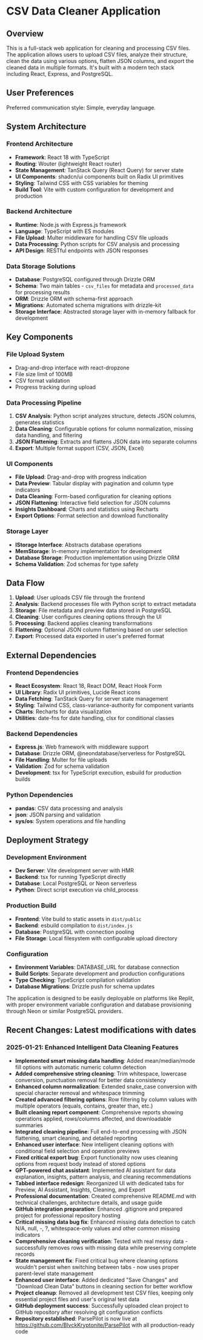 # CSV Data Cleaner Application

## Overview

This is a full-stack web application for cleaning and processing CSV files. The application allows users to upload CSV files, analyze their structure, clean the data using various options, flatten JSON columns, and export the cleaned data in multiple formats. It's built with a modern tech stack including React, Express, and PostgreSQL.

## User Preferences

Preferred communication style: Simple, everyday language.

## System Architecture

### Frontend Architecture
- **Framework**: React 18 with TypeScript
- **Routing**: Wouter (lightweight React router)
- **State Management**: TanStack Query (React Query) for server state
- **UI Components**: shadcn/ui components built on Radix UI primitives
- **Styling**: Tailwind CSS with CSS variables for theming
- **Build Tool**: Vite with custom configuration for development and production

### Backend Architecture
- **Runtime**: Node.js with Express.js framework
- **Language**: TypeScript with ES modules
- **File Upload**: Multer middleware for handling CSV file uploads
- **Data Processing**: Python scripts for CSV analysis and processing
- **API Design**: RESTful endpoints with JSON responses

### Data Storage Solutions
- **Database**: PostgreSQL configured through Drizzle ORM
- **Schema**: Two main tables - `csv_files` for metadata and `processed_data` for processing results
- **ORM**: Drizzle ORM with schema-first approach
- **Migrations**: Automated schema migrations with drizzle-kit
- **Storage Interface**: Abstracted storage layer with in-memory fallback for development

## Key Components

### File Upload System
- Drag-and-drop interface with react-dropzone
- File size limit of 100MB
- CSV format validation
- Progress tracking during upload

### Data Processing Pipeline
1. **CSV Analysis**: Python script analyzes structure, detects JSON columns, generates statistics
2. **Data Cleaning**: Configurable options for column normalization, missing data handling, and filtering
3. **JSON Flattening**: Extracts and flattens JSON data into separate columns
4. **Export**: Multiple format support (CSV, JSON, Excel)

### UI Components
- **File Upload**: Drag-and-drop with progress indication
- **Data Preview**: Tabular display with pagination and column type indicators
- **Data Cleaning**: Form-based configuration for cleaning options
- **JSON Flattening**: Interactive field selection for JSON columns
- **Insights Dashboard**: Charts and statistics using Recharts
- **Export Options**: Format selection and download functionality

### Storage Layer
- **IStorage Interface**: Abstracts database operations
- **MemStorage**: In-memory implementation for development
- **Database Storage**: Production implementation using Drizzle ORM
- **Schema Validation**: Zod schemas for type safety

## Data Flow

1. **Upload**: User uploads CSV file through the frontend
2. **Analysis**: Backend processes file with Python script to extract metadata
3. **Storage**: File metadata and preview data stored in PostgreSQL
4. **Cleaning**: User configures cleaning options through the UI
5. **Processing**: Backend applies cleaning transformations
6. **Flattening**: Optional JSON column flattening based on user selection
7. **Export**: Processed data exported in user's preferred format

## External Dependencies

### Frontend Dependencies
- **React Ecosystem**: React 18, React DOM, React Hook Form
- **UI Library**: Radix UI primitives, Lucide React icons
- **Data Fetching**: TanStack Query for server state management
- **Styling**: Tailwind CSS, class-variance-authority for component variants
- **Charts**: Recharts for data visualization
- **Utilities**: date-fns for date handling, clsx for conditional classes

### Backend Dependencies
- **Express.js**: Web framework with middleware support
- **Database**: Drizzle ORM, @neondatabase/serverless for PostgreSQL
- **File Handling**: Multer for file uploads
- **Validation**: Zod for schema validation
- **Development**: tsx for TypeScript execution, esbuild for production builds

### Python Dependencies
- **pandas**: CSV data processing and analysis
- **json**: JSON parsing and validation
- **sys/os**: System operations and file handling

## Deployment Strategy

### Development Environment
- **Dev Server**: Vite development server with HMR
- **Backend**: tsx for running TypeScript directly
- **Database**: Local PostgreSQL or Neon serverless
- **Python**: Direct script execution via child_process

### Production Build
- **Frontend**: Vite build to static assets in `dist/public`
- **Backend**: esbuild compilation to `dist/index.js`
- **Database**: PostgreSQL with connection pooling
- **File Storage**: Local filesystem with configurable upload directory

### Configuration
- **Environment Variables**: DATABASE_URL for database connection
- **Build Scripts**: Separate development and production configurations
- **Type Checking**: TypeScript compilation validation
- **Database Migrations**: Drizzle push for schema updates

The application is designed to be easily deployable on platforms like Replit, with proper environment variable configuration and database provisioning through Neon or similar PostgreSQL providers.

## Recent Changes: Latest modifications with dates

### 2025-01-21: Enhanced Intelligent Data Cleaning Features
- **Implemented smart missing data handling**: Added mean/median/mode fill options with automatic numeric column detection
- **Added comprehensive string cleaning**: Trim whitespace, lowercase conversion, punctuation removal for better data consistency
- **Enhanced column normalization**: Extended snake_case conversion with special character removal and whitespace trimming
- **Created advanced filtering options**: Row filtering by column values with multiple operators (equals, contains, greater than, etc.)
- **Built cleaning report component**: Comprehensive reports showing operations applied, rows/columns affected, and downloadable summaries
- **Integrated cleaning pipeline**: Full end-to-end processing with JSON flattening, smart cleaning, and detailed reporting
- **Enhanced user interface**: New intelligent cleaning options with conditional field selection and operation previews
- **Fixed critical export bug**: Export functionality now uses cleaning options from request body instead of stored options
- **GPT-powered chat assistant**: Implemented AI assistant for data explanation, insights, pattern analysis, and cleaning recommendations
- **Tabbed interface redesign**: Reorganized UI with dedicated tabs for Preview, AI Assistant, Insights, Cleaning, and Export
- **Professional documentation**: Created comprehensive README.md with technical challenges, architecture details, and usage guide
- **GitHub integration preparation**: Enhanced .gitignore and prepared project for professional repository hosting
- **Critical missing data bug fix**: Enhanced missing data detection to catch N/A, null, -, ?, whitespace-only values and other common missing indicators
- **Comprehensive cleaning verification**: Tested with real messy data - successfully removes rows with missing data while preserving complete records
- **State management fix**: Fixed critical bug where cleaning options wouldn't persist when switching between tabs - now uses proper parent-level state management
- **Enhanced user interface**: Added dedicated "Save Changes" and "Download Clean Data" buttons in cleaning section for better workflow
- **Project cleanup**: Removed all development test CSV files, keeping only essential project files and user's original test data
- **GitHub deployment success**: Successfully uploaded clean project to GitHub repository after resolving git configuration conflicts
- **Repository established**: ParsePilot is now live at https://github.com/BlvckKryptonite/ParsePilot with all production-ready code